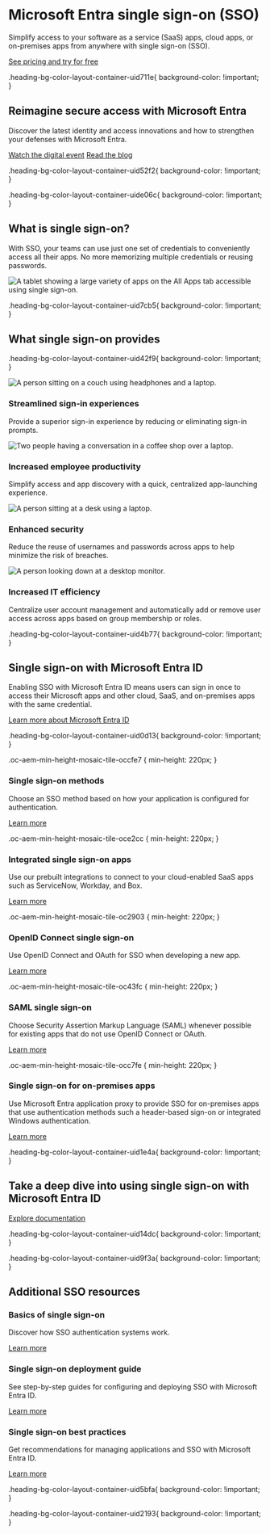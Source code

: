 # Microsoft Entra single sign-on (SSO)

  

Simplify access to your software as a service (SaaS) apps, cloud apps, or on-premises apps from anywhere with single sign-on (SSO).

[See pricing and try for free](https://www.microsoft.com/en-us/security/business/microsoft-entra-pricing)

.heading-bg-color-layout-container-uid711e{ background-color: !important; }

## Reimagine secure access with Microsoft Entra

  

Discover the latest identity and access innovations and how to strengthen your defenses with Microsoft Entra.

[Watch the digital event](https://go.microsoft.com/fwlink/?linkid=2236881&clcid=0x409&culture=en-us&country=us) [Read the blog](https://go.microsoft.com/fwlink/?linkid=2237754&clcid=0x409&culture=en-us&country=us)

.heading-bg-color-layout-container-uid52f2{ background-color: !important; }

.heading-bg-color-layout-container-uide06c{ background-color: !important; }

## What is single sign-on?

With SSO, your teams can use just one set of credentials to conveniently access all their apps. No more memorizing multiple credentials or reusing passwords.

![A tablet showing a large variety of apps on the All Apps tab accessible using single sign-on.](https://cdn-dynmedia-1.microsoft.com/is/image/microsoftcorp/Image_WhatIsSSO_3x_RE4MBbE?resMode=sharp2&op_usm=1.5,0.65,15,0&wid=1920&qlt=85&fmt=png-alpha&fit=constrain)

.heading-bg-color-layout-container-uid7cb5{ background-color: !important; }

## What single sign-on provides

.heading-bg-color-layout-container-uid42f9{ background-color: !important; }

![A person sitting on a couch using headphones and a laptop.](https://cdn-dynmedia-1.microsoft.com/is/image/microsoftcorp/Image_StreamlineSignIn_382x215_RE4MBbH?resMode=sharp2&op_usm=1.5,0.65,15,0&wid=280&qlt=85&fit=constrain) 

### Streamlined sign-in experiences

Provide a superior sign-in experience by reducing or eliminating sign-in prompts.

![Two people having a conversation in a coffee shop over a laptop.](https://cdn-dynmedia-1.microsoft.com/is/image/microsoftcorp/Image_IncreaseEmployee_382x215_RE4MBbN?resMode=sharp2&op_usm=1.5,0.65,15,0&wid=280&hei=443&qlt=85&fit=constrain) 

### Increased employee productivity

Simplify access and app discovery with a quick, centralized app-launching experience.

![A person sitting at a desk using a laptop.](https://cdn-dynmedia-1.microsoft.com/is/image/microsoftcorp/Image_EnhanceSecurity_382x215_RE4MGXs?resMode=sharp2&op_usm=1.5,0.65,15,0&wid=280&hei=443&qlt=85&fit=constrain) 

### Enhanced security

Reduce the reuse of usernames and passwords across apps to help minimize the risk of breaches.

![A person looking down at a desktop monitor.](https://cdn-dynmedia-1.microsoft.com/is/image/microsoftcorp/Image_IncreaseITEfficiency_382x215_RE4MBbQ?resMode=sharp2&op_usm=1.5,0.65,15,0&wid=280&hei=443&qlt=85&fit=constrain) 

### Increased IT efficiency

Centralize user account management and automatically add or remove user access across apps based on group membership or roles.

.heading-bg-color-layout-container-uid4b77{ background-color: !important; }

## Single sign-on with Microsoft Entra ID

Enabling SSO with Microsoft Entra ID means users can sign in once to access their Microsoft apps and other cloud, SaaS, and on-premises apps with the same credential.

[Learn more about Microsoft Entra ID](https://www.microsoft.com/en-us/security/business/identity-access/microsoft-entra-id)

.heading-bg-color-layout-container-uid0d13{ background-color: !important; }

.oc-aem-min-height-mosaic-tile-occfe7 { min-height: 220px; }

### Single sign-on methods

Choose an SSO method based on how your application is configured for authentication.

[Learn more](https://go.microsoft.com/fwlink/?linkid=2153832&clcid=0x409&culture=en-us&country=us)

.oc-aem-min-height-mosaic-tile-oce2cc { min-height: 220px; }

### Integrated single sign-on apps

Use our prebuilt integrations to connect to your cloud-enabled SaaS apps such as ServiceNow, Workday, and Box.

[Learn more](https://go.microsoft.com/fwlink/?linkid=2144987&clcid=0x409&culture=en-us&country=us)

.oc-aem-min-height-mosaic-tile-oc2903 { min-height: 220px; }

### OpenID Connect single sign-on

Use OpenID Connect and OAuth for SSO when developing a new app.

[Learn more](https://go.microsoft.com/fwlink/?linkid=2153735&clcid=0x409&culture=en-us&country=us)

.oc-aem-min-height-mosaic-tile-oc43fc { min-height: 220px; }

### SAML single sign-on

Choose Security Assertion Markup Language (SAML) whenever possible for existing apps that do not use OpenID Connect or OAuth.

[Learn more](https://go.microsoft.com/fwlink/?linkid=2154017&clcid=0x409&culture=en-us&country=us)

.oc-aem-min-height-mosaic-tile-occ7fe { min-height: 220px; }

### Single sign-on for on-premises apps

Use Microsoft Entra application proxy to provide SSO for on-premises apps that use authentication methods such a header-based sign-on or integrated Windows authentication.

[Learn more](https://go.microsoft.com/fwlink/?linkid=2153736&clcid=0x409&culture=en-us&country=us)

.heading-bg-color-layout-container-uid1e4a{ background-color: !important; }

## Take a deep dive into using single sign-on with Microsoft Entra ID

[Explore documentation](https://go.microsoft.com/fwlink/p/?LinkID=2122906&clcid=0x409&culture=en-us&country=us)

.heading-bg-color-layout-container-uid14dc{ background-color: !important; }

.heading-bg-color-layout-container-uid9f3a{ background-color: !important; }

## Additional SSO resources

### Basics of single sign-on

Discover how SSO authentication systems work.

[Learn more](https://go.microsoft.com/fwlink/?linkid=2211578&clcid=0x409&culture=en-us&country=us)

### Single sign-on deployment guide

See step-by-step guides for configuring and deploying SSO with Microsoft Entra ID.

[Learn more](https://go.microsoft.com/fwlink/p/?LinkID=2111491&clcid=0x409&culture=en-us&country=us)

### Single sign-on best practices

Get recommendations for managing applications and SSO with Microsoft Entra ID.

[Learn more](https://go.microsoft.com/fwlink/p/?LinkID=2153859&clcid=0x409&culture=en-us&country=us)

.heading-bg-color-layout-container-uid5bfa{ background-color: !important; }

.heading-bg-color-layout-container-uid2193{ background-color: !important; }